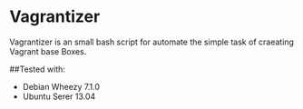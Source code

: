 Vagrantizer
===========

Vagrantizer is an small bash script for automate the simple task of craeating Vagrant base Boxes.

##Tested with:

- Debian Wheezy 7.1.0
- Ubuntu Serer 13.04
